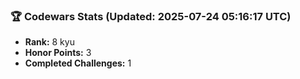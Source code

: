 ### 🏆 Codewars Stats (Updated: 2025-07-24 05:16:17 UTC)

- **Rank:** 8 kyu
- **Honor Points:** 3
- **Completed Challenges:** 1
